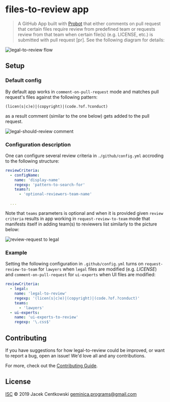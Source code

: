 # files-to-review app

> A GitHub App built with [Probot](https://github.com/probot/probot) that either comments on pull request
that certain files require review from predefined team or requests review from that team when certain file(s)
(e.g. LICENSE, etc.) is submitted with pull request [pr]. See the following diagram for details:

![legal-to-review flow](./assets/legal-to-review-flow.png?raw=true)

## Setup

### Default config

By default app works in `comment-on-pull-request` mode and matches pull request's files against the following
pattern:
```regexp
(licen(s|c)e)|(copyright)|(code.?of.?conduct)
```
as a result comment (similar to the one below) gets added to the pull request.

![legal-should-review comment](./assets/comment.png?raw=true)


### Configuration description

One can configure several review criteria in `./github/config.yml` accroding to the following structure:
```yaml
reviewCriteria:
  - configName:
    name: 'display-name'
    regexp: 'pattern-to-search-for'
    teams?:
      - 'optional-reviewers-team-name'

  ...
```
Note that `teams` parameters is optional and when it is provided given `review criteria` results in app working
in `request-review-to-team` mode that manifests itself in adding team(s) to reviewers list similarly to
the picture below:

![review-request to legal](./assets/review-request.png?raw=true)

### Example

Setting the following configuration in `.github/config.yml` turns on `request-review-to-team` for `lawyers`
when `legal` files are modified (e.g. *LICENSE*) and `comment-on-pull-request` for `ui-experts` when UI files
are modified:
```yaml
reviewCriteria:
  - legal:
    name: 'legal-to-review'
    regexp: '(licen(s|c)e)|(copyright)|(code.?of.?conduct)'
    teams:
      - 'lawyers'
  - ui-experts:
    name: 'ui-experts-to-review'
    regexp: '\.css$'
```

## Contributing

If you have suggestions for how legal-to-review could be improved, or want to report a bug, open an issue! We'd love all and any contributions.

For more, check out the [Contributing Guide](CONTRIBUTING.md).

## License

[ISC](LICENSE) © 2019 Jacek Centkowski <geminica.programs@gmail.com>
